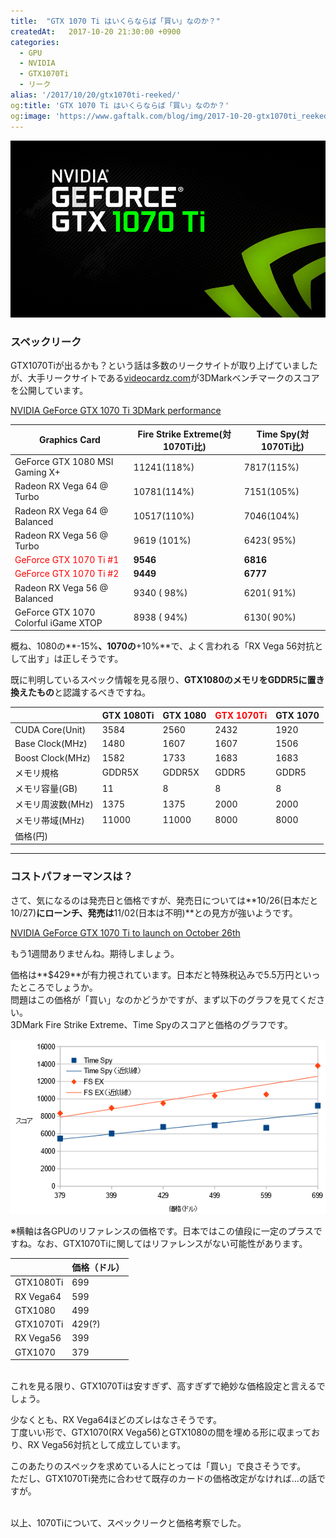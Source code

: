 ```yaml
---
title:  "GTX 1070 Ti はいくらならば「買い」なのか？"
createdAt:   2017-10-20 21:30:00 +0900
categories: 
  - GPU
  - NVIDIA
  - GTX1070Ti
  - リーク
alias: '/2017/10/20/gtx1070ti-reeked/'
og:title: 'GTX 1070 Ti はいくらならば「買い」なのか？'
og:image: 'https://www.gaftalk.com/blog/img/2017-10-20-gtx1070ti_reeked.png'
---
```


![](/blog/img/2017-10-20-gtx1070ti_reeked.png)

### スペックリーク

GTX1070Tiが出るかも？という話は多数のリークサイトが取り上げていましたが、大手リークサイトである[videocardz.com](https://videocardz.com/)が3DMarkベンチマークのスコアを公開しています。

[NVIDIA GeForce GTX 1070 Ti 3DMark performance](https://videocardz.com/73395/nvidia-geforce-gtx-1070-ti-3dmark-performance)

| Graphics Card                        | Fire Strike Extreme(対1070Ti比) | Time Spy(対1070Ti比) |
|--------------------------------------|---------------------------------|----------------------|
| GeForce GTX 1080 MSI Gaming X+       | 11241(118%)                     | 7817(115%)           |
| Radeon RX Vega 64 @ Turbo            | 10781(114%)                     | 7151(105%)           |
| Radeon RX Vega 64 @ Balanced         | 10517(110%)                     | 7046(104%)           |
| Radeon RX Vega 56 @ Turbo            | 9619  (101%)                    | 6423( 95%)           |
| <font color="Red">GeForce GTX 1070 Ti #1</font>               | **9546**                            | **6816**                 |
| <font color="Red">GeForce GTX 1070 Ti #2</font>               | **9449**                            | **6777**                 |
| Radeon RX Vega 56 @ Balanced         | 9340 ( 98%)                     | 6201( 91%)           |
| GeForce GTX 1070 Colorful iGame XTOP | 8938 ( 94%)                     | 6130( 90%)           |


概ね、1080の**-15%**、1070の**+10%**で、よく言われる「RX Vega 56対抗として出す」は正しそうです。

既に判明しているスペック情報を見る限り、**GTX1080のメモリをGDDR5に置き換えたもの**と認識するべきですね。

|                   | GTX 1080Ti | GTX 1080 | <font color="red">GTX 1070Ti</font> | GTX 1070 |
|-------------------|------------|----------|------------|----------|
| CUDA Core(Unit)   | 3584       | 2560     | 2432       | 1920     |
| Base Clock(MHz)   | 1480       | 1607     | 1607       | 1506     |
| Boost Clock(MHz)  | 1582       | 1733     | 1683       | 1683     |
| メモリ規格        | GDDR5X     | GDDR5X   | GDDR5      | GDDR5    |
| メモリ容量(GB)    | 11         | 8        | 8          | 8        |
| メモリ周波数(MHz) | 1375       | 1375     | 2000       | 2000     |
| メモリ帯域(MHz)   | 11000      | 11000    | 8000       | 8000     |
| 価格(円)          |            |          |            |          |


***

### コストパフォーマンスは？
さて、気になるのは発売日と価格ですが、発売日については**10/26(日本だと10/27)**にローンチ、発売は**11/02(日本は不明)**との見方が強いようです。

[NVIDIA GeForce GTX 1070 Ti to launch on October 26th](https://videocardz.com/73052/nvidia-geforce-gtx-1070-ti-to-launch-on-october-26th)

もう1週間ありませんね。期待しましょう。 

価格は**$429**が有力視されています。日本だと特殊税込みで5.5万円といったところでしょうか。  
問題はこの価格が「買い」なのかどうかですが、まず以下のグラフを見てください。  
3DMark Fire Strike Extreme、Time Spyのスコアと価格のグラフです。

![性能価格グラフ](/blog/img/2017-10-20-gtx1070ti_value.png)

※横軸は各GPUのリファレンスの価格です。日本ではこの値段に一定のプラスですね。なお、GTX1070Tiに関してはリファレンスがない可能性があります。

|           | 価格（ドル） |
|-----------|--------------|
| GTX1080Ti | 699          |
| RX Vega64 | 599          |
| GTX1080   | 499          |
| GTX1070Ti | 429(?)       |
| RX Vega56 | 399          |
| GTX1070   | 379          |

<br>
これを見る限り、GTX1070Tiは安すぎず、高すぎずで絶妙な価格設定と言えるでしょう。

少なくとも、RX Vega64ほどのズレはなさそうです。  
丁度いい形で、GTX1070(RX Vega56)とGTX1080の間を埋める形に収まっており、RX Vega56対抗として成立しています。

このあたりのスペックを求めている人にとっては「買い」で良さそうです。  
ただし、GTX1070Ti発売に合わせて既存のカードの価格改定がなければ…の話ですが。

<br>
以上、1070Tiについて、スペックリークと価格考察でした。
